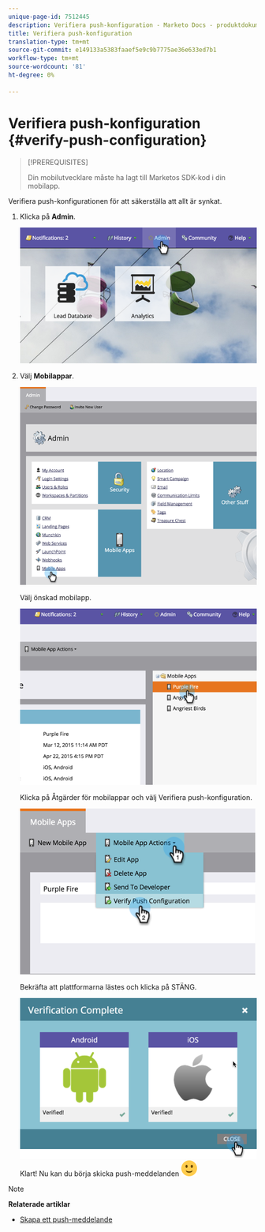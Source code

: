 ```yaml
---
unique-page-id: 7512445
description: Verifiera push-konfiguration - Marketo Docs - produktdokumentation
title: Verifiera push-konfiguration
translation-type: tm+mt
source-git-commit: e149133a5383faaef5e9c9b7775ae36e633ed7b1
workflow-type: tm+mt
source-wordcount: '81'
ht-degree: 0%

---
```



# Verifiera push-konfiguration {#verify-push-configuration}

>[!PREREQUISITES]
>
>Din mobilutvecklare måste ha lagt till Marketos SDK-kod i din mobilapp.

Verifiera push-konfigurationen för att säkerställa att allt är synkat.

1. Klicka på **Admin**.

   ![](assets/image2015-4-22-16-3a12-3a32.png)

1. Välj **Mobilappar**.

   ![](assets/image2015-4-22-16-3a14-3a29.png)

   Välj önskad mobilapp.

   ![](assets/image2015-4-22-16-3a33-3a19.png)

   Klicka på Åtgärder för mobilappar och välj Verifiera push-konfiguration.

   ![](assets/image2015-4-22-17-3a25-3a8.png)

   Bekräfta att plattformarna lästes och klicka på STÄNG.

   ![](assets/image2015-4-22-18-3a52-3a38.png)   Klart! Nu kan du börja skicka push-meddelanden ![(leende)](assets/smile.svg)

>[!NOTE]
>
>**Relaterade artiklar**
>
>* [Skapa ett push-meddelande](../../../product-docs/mobile-marketing/push-notifications/create-a-push-notification.md)

>



